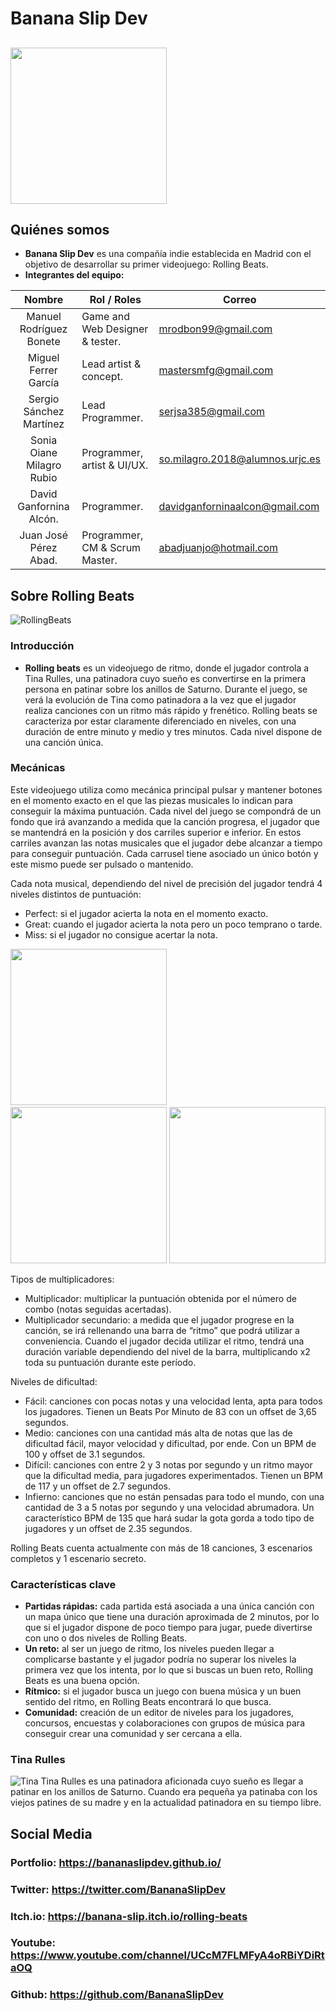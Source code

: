 # Banana Slip Dev 

## <img src="https://user-images.githubusercontent.com/73433870/138892794-fa5eb0df-264d-4999-9828-c018d4afc400.png" width="250">
## Quiénes somos
* **Banana Slip Dev** es una compañía indie establecida en Madrid con el objetivo de desarrollar su primer videojuego: Rolling Beats.
* **Integrantes del equipo:**


| Nombre | Rol / Roles | Correo |
|:--------------:| ------------- | ------------- |
| Manuel Rodríguez Bonete   |     Game and Web Designer & tester. |  mrodbon99@gmail.com             |
| Miguel Ferrer García      |     Lead artist & concept.          |  mastersmfg@gmail.com            |
| Sergio Sánchez Martínez   |     Lead Programmer.                |  serjsa385@gmail.com             |
| Sonia Oiane Milagro Rubio |     Programmer, artist & UI/UX.     |  so.milagro.2018@alumnos.urjc.es |
| David Ganfornina Alcón.   |     Programmer.                     |  davidganforninaalcon@gmail.com  |
| Juan José Pérez Abad.     |     Programmer, CM & Scrum Master.  |  abadjuanjo@hotmail.com          |


## Sobre Rolling Beats
![RollingBeats](https://user-images.githubusercontent.com/73433870/138893103-01520e24-c9f7-4b15-9033-06547c88691a.jpg)
### Introducción
* **Rolling beats** es un videojuego de ritmo, donde el jugador controla a Tina Rulles, una patinadora cuyo sueño es convertirse en la primera persona en patinar sobre los anillos de Saturno.
Durante el juego, se verá la evolución de Tina como patinadora a la vez que el jugador realiza canciones con un ritmo más rápido y frenético.
Rolling beats se caracteriza por estar claramente diferenciado en niveles, con una duración de entre minuto y medio y tres minutos. Cada nivel dispone de una canción única.

### Mecánicas
Este videojuego utiliza como mecánica principal pulsar y mantener botones en el momento exacto en el que las piezas musicales lo indican para conseguir la máxima puntuación. 
Cada nivel del juego se compondrá de un fondo que irá avanzando a medida que la canción progresa, el jugador que se mantendrá en la posición  y dos carriles superior e inferior.
En estos carriles avanzan las notas musicales que el jugador debe alcanzar a tiempo para conseguir puntuación. Cada carrusel tiene asociado un único botón y este mismo puede ser pulsado o mantenido.

Cada nota musical, dependiendo del nivel de precisión del jugador tendrá 4 niveles distintos de puntuación:
* Perfect: si el jugador acierta la nota en el momento exacto.
* Great: cuando el jugador acierta la nota pero un poco temprano o tarde.
* Miss: si el jugador no consigue acertar la nota.


<img src="https://user-images.githubusercontent.com/73433870/138901495-75789235-1e7f-4875-84a8-10e9998b27bd.png" width="250">    &nbsp;&nbsp;&nbsp;&nbsp;&nbsp;&nbsp;&nbsp;&nbsp;&nbsp;&nbsp; <img src="https://user-images.githubusercontent.com/73433870/138901497-f5ebcf4a-dd18-442c-ac81-6d8382d58f5e.png" width="250"> <img src="https://user-images.githubusercontent.com/73433870/138901498-15941308-77f8-4d5d-980f-4e8610a9943d.png" width="250">

Tipos de multiplicadores:
* Multiplicador: multiplicar la puntuación obtenida por el número de combo (notas seguidas acertadas).
* Multiplicador secundario: a medida que el jugador progrese en la canción, se irá rellenando una barra de “ritmo” que podrá utilizar a conveniencia. Cuando el jugador decida utilizar el ritmo, tendrá una duración variable dependiendo del nivel de la barra, multiplicando x2 toda su puntuación durante este período.

Niveles de dificultad:
* Fácil: canciones con pocas notas y una velocidad lenta, apta para todos los jugadores. Tienen un Beats Por Minuto de 83 con un offset de 3,65 segundos.
* Medio: canciones con una cantidad más alta de notas que las de dificultad fácil, mayor velocidad y dificultad, por ende. Con un BPM de 100 y offset de 3.1 segundos.
* Difícil: canciones con entre 2 y 3 notas por segundo y un ritmo mayor que la dificultad media, para jugadores experimentados. Tienen un BPM de 117 y un offset de 2.7 segundos.
* Infierno: canciones que no están pensadas para todo el mundo, con una cantidad de 3 a 5 notas por segundo y una velocidad abrumadora. Un característico BPM de 135 que hará sudar la gota gorda a todo tipo de jugadores y un offset de 2.35 segundos.

Rolling Beats cuenta actualmente con más de 18 canciones, 3 escenarios completos y 1 escenario secreto.

### Características clave
* **Partidas rápidas:** cada partida está asociada a una única canción con un mapa único que tiene una duración aproximada de 2 minutos, por lo que si el jugador dispone de poco tiempo para jugar, puede divertirse con uno o dos niveles de Rolling Beats.
* **Un reto:** al ser un juego de ritmo, los niveles pueden llegar a complicarse bastante y el jugador podría no superar los niveles la primera vez que los intenta, por lo que si buscas un buen reto, Rolling Beats es una buena opción.
* **Rítmico:** si el jugador busca un juego con buena música y un buen sentido del ritmo, en Rolling Beats encontrará lo que busca.
* **Comunidad:** creación de un editor de niveles para los jugadores, concursos, encuestas y colaboraciones con grupos de música para conseguir crear una comunidad y ser cercana a ella.
### Tina Rulles
![Tina](https://user-images.githubusercontent.com/73433870/138900946-eecb2e02-c0a2-4075-9e5b-66dc9a7c5652.jpg)
Tina Rulles es una patinadora aficionada cuyo sueño es llegar a patinar en los anillos de Saturno. 
Cuando era pequeña ya patinaba con los viejos patines de su madre y en la actualidad patinadora en su tiempo libre.


## Social Media
### Portfolio: https://bananaslipdev.github.io/
### Twitter: https://twitter.com/BananaSlipDev
### Itch.io: https://banana-slip.itch.io/rolling-beats
### Youtube: https://www.youtube.com/channel/UCcM7FLMFyA4oRBiYDiRtaOQ
### Github: https://github.com/BananaSlipDev


